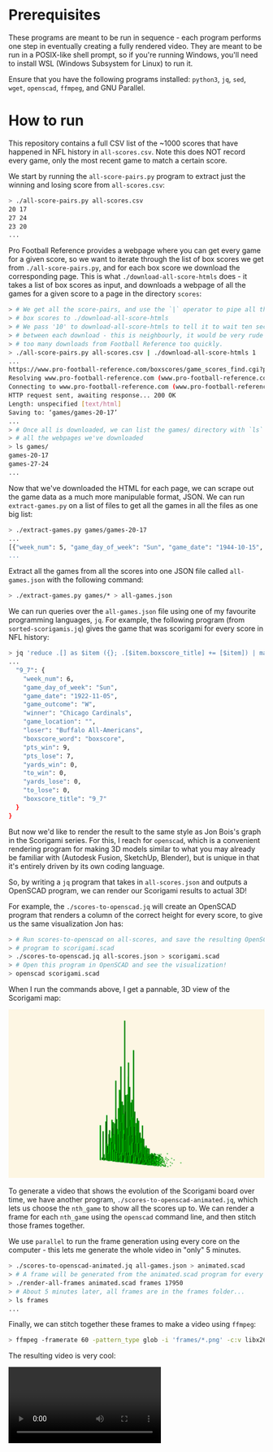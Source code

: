 # Prerequisites

These programs are meant to be run in sequence - each program performs one step
in eventually creating a fully rendered video. They are meant to be run in a
POSIX-like shell prompt, so if you're running Windows, you'll need to install
WSL (Windows Subsystem for Linux) to run it.

Ensure that you have the following programs installed: `python3`, `jq`, `sed`,
`wget`, `openscad`, `ffmpeg`, and GNU Parallel.

# How to run

This repository contains a full CSV list of the ~1000 scores that have happened
in NFL history in `all-scores.csv`. Note this does NOT record every game, only
the most recent game to match a certain score.

We start by running the `all-score-pairs.py` program to extract just the winning
and losing score from `all-scores.csv`:

```bash
> ./all-score-pairs.py all-scores.csv
20 17
27 24
23 20
...
```

Pro Football Reference provides a webpage where you can get every game for a
given score, so we want to iterate through the list of box scores we get from
`./all-score-pairs.py`, and for each box score we download the corresponding
page. This is what `./download-all-score-htmls` does - it takes a list of box
scores as input, and downloads a webpage of all the games for a given score to a
page in the directory `scores`:

```bash
> # We get all the score-pairs, and use the `|` operator to pipe all those
> # box scores to ./download-all-score-htmls
> # We pass '10' to download-all-score-htmls to tell it to wait ten seconds
> # between each download - this is neighbourly, it would be very rude to make
> # too many downloads from Football Reference too quickly.
> ./all-score-pairs.py all-scores.csv | ./download-all-score-htmls 1
...
https://www.pro-football-reference.com/boxscores/game_scores_find.cgi?pts_win=20&pts_lose=17
Resolving www.pro-football-reference.com (www.pro-football-reference.com)... 104.18.13.41, 104.18.12.41, 2606:4700::6812:d29, ...
Connecting to www.pro-football-reference.com (www.pro-football-reference.com)|104.18.13.41|:443... connected.
HTTP request sent, awaiting response... 200 OK
Length: unspecified [text/html]
Saving to: ‘games/games-20-17’
...
> # Once all is downloaded, we can list the games/ directory with `ls` to see
> # all the webpages we've downloaded
> ls games/
games-20-17
games-27-24
...
```

Now that we've downloaded the HTML for each page, we can scrape out the game
data as a much more manipulable format, JSON. We can run `extract-games.py` on a
list of files to get all the games in all the files as one big list:

```bash
> ./extract-games.py games/games-20-17 
...
[{"week_num": 5, "game_day_of_week": "Sun", "game_date": "1944-10-15", "game_outcome": "W", "winner": "Cleveland Rams", "game_location": "@", "loser": "Detroit Lions", "boxscore_word": "boxscore", "pts_win": 20, "pts_lose": 17, "yards_win": 177, "to_win": 3, "yards_lose": 236, "to_lose": 6, "boxscore_titl
...
```

Extract all the games from all the scores into one JSON file called
`all-games.json` with the following command:

```bash
> ./extract-games.py games/* > all-games.json
```

We can run queries over the `all-games.json` file using one of my favourite
programming languages, `jq`. For example, the following program (from
`sorted-scorigamis.jq`) gives the game that was scorigami for every score in NFL
history:

```bash
> jq 'reduce .[] as $item ({}; .[$item.boxscore_title] += [$item]) | map_values(min_by(.game_date))' all-games.json
...
  "9_7": {
    "week_num": 6,
    "game_day_of_week": "Sun",
    "game_date": "1922-11-05",
    "game_outcome": "W",
    "winner": "Chicago Cardinals",
    "game_location": "",
    "loser": "Buffalo All-Americans",
    "boxscore_word": "boxscore",
    "pts_win": 9,
    "pts_lose": 7,
    "yards_win": 0,
    "to_win": 0,
    "yards_lose": 0,
    "to_lose": 0,
    "boxscore_title": "9_7"
  }
}
```

But now we'd like to render the result to the same style as Jon Bois's graph in
the Scorigami series. For this, I reach for `openscad`, which is a convenient
rendering program for making 3D models similar to what you may already be
familiar with (Autodesk Fusion, SketchUp, Blender), but is unique in that it's
entirely driven by its own coding language.

So, by writing a `jq` program that takes in `all-scores.json` and outputs a
OpenSCAD program, we can render our Scorigami results to actual 3D!

For example, the `./scores-to-openscad.jq` will create an OpenSCAD program that
renders a column of the correct height for every score, to give us the same
visualization Jon has:

```bash
> # Run scores-to-openscad on all-scores, and save the resulting OpenSCAD
> # program to scorigami.scad
> ./scores-to-openscad.jq all-scores.json > scorigami.scad
> # Open this program in OpenSCAD and see the visualization!
> openscad scorigami.scad
```

When I run the commands above, I get a pannable, 3D view of the Scorigami map:

![Screenshot of the Scorigami map as rendered by OpenSCAD](docs/scorigami.png)

To generate a video that shows the evolution of the Scorigami board over time,
we have another program, `./scores-to-openscad-animated.jq`, which lets us
choose the `nth_game` to show all the scores up to. We can render a frame for
each `nth_game` using the `openscad` command line, and then stitch those frames
together.

We use `parallel` to run the frame generation using every core on the computer -
this lets me generate the whole video in "only" 5 minutes.

```bash
> ./scores-to-openscad-animated.jq all-games.json > animated.scad
> # A frame will be generated from the animated.scad program for every game in NFL history
> ./render-all-frames animated.scad frames 17950
> # About 5 minutes later, all frames are in the frames folder...
> ls frames
...
```

Finally, we can stitch together these frames to make a video using `ffmpeg`:

```bash
> ffmpeg -framerate 60 -pattern_type glob -i 'frames/*.png' -c:v libx264 -pix_fmt yuv420p video.mp4
```

The resulting video is very cool:

![A video of the scorigami board over time with the z-axis representing how many games have been played in a given score](docs/animated.avi)
